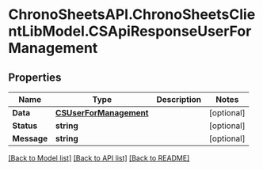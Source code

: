 # ChronoSheetsAPI.ChronoSheetsClientLibModel.CSApiResponseUserForManagement
## Properties

Name | Type | Description | Notes
------------ | ------------- | ------------- | -------------
**Data** | [**CSUserForManagement**](CSUserForManagement.md) |  | [optional] 
**Status** | **string** |  | [optional] 
**Message** | **string** |  | [optional] 

[[Back to Model list]](../README.md#documentation-for-models) [[Back to API list]](../README.md#documentation-for-api-endpoints) [[Back to README]](../README.md)

